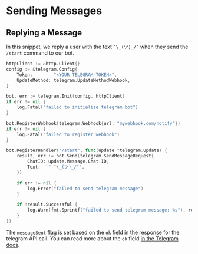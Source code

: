 # Sending Messages

## Replying a Message

In this snippet, we reply a user with the text `¯\_(ツ)_/¯` when they send the `/start` command to our bot.

```go
httpClient := &http.Client{}
config := &telegram.Config{
    Token:        "<YOUR TELEGRAM TOKEN>",
    UpdateMethod: telegram.UpdateMethodWebhook,
}

bot, err := telegram.Init(config, httpClient)
if err != nil {
    log.Fatal("failed to initialize telegram bot")
}

bot.RegisterWebhook(telegram.Webhook{url: "mywebhook.com/notify"})
if err != nil {
    log.Fatal("failed to register webhook")
}

bot.RegisterHandler("/start", func(update *telegram.Update) {
    result, err := bot.Send(telegram.SendMessageRequest{
        ChatID: update.Message.Chat.ID,
        Text:   " ¯\_(ツ)_/¯",
    })

    if err != nil {
        log.Error("failed to send telegram message")
    }

    if !result.Successful {
        log.Warn(fmt.Sprintf("failed to send telegram message: %s"), result.Description)
    }
})
```

The `messageSent` flag is set based on the `ok` field in the response for the telegram API call. You can read more about
the `ok` field [in the Telegram docs](https://core.telegram.org/bots/api#making-requests).